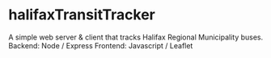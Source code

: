 # halifaxTransitTracker
A simple web server & client that tracks Halifax Regional Municipality buses.
Backend: Node / Express
Frontend: Javascript / Leaflet
